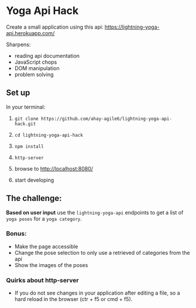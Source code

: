 # Yoga Api Hack

Create a small application using this api: https://lightning-yoga-api.herokuapp.com/

Sharpens:
- reading api documentation
- JavaScript chops
- DOM manipulation
- problem solving

## Set up

In your terminal:

1. `git clone https://github.com/ahay-agile6/lightning-yoga-api-hack.git`

2. `cd lightning-yoga-api-hack`

3. `npm install`

4. `http-server`

5. browse to [http://localhost:8080/](http://localhost:8080)

6. start developing

## The challenge:

**Based on user input** use the `lightning-yoga-api` endpoints to get a list of `yoga poses` for a `yoga category`.

### Bonus:
- Make the page accessible
- Change the pose selection to only use a retrieved of categories from the api
- Show the images of the poses

### Quirks about http-server

- If you do not see changes in your application after editing a file, so a hard reload in the browser (ctr + f5 or cmd + f5).